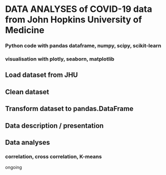 # DATA ANALYSES of COVID-19 data from John Hopkins University of Medicine
### Python code with pandas dataframe, numpy, scipy, scikit-learn 
### visualisation with plotly, seaborn, matplotlib

## Load dataset from JHU
## Clean dataset
## Transform dataset to pandas.DataFrame

## Data description / presentation
## Data analyses
### correlation, cross correlation, K-means

ongoing
